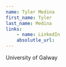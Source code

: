 ```yaml
---
name: Tyler Medina
first_name: Tyler
last_name: Medina
links:
	- name: LinkedIn
	absolutle_url:
---
```

University of Galway
